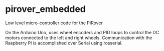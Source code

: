 # pirover_embedded
Low level micro-controller code for the PiRover

On the Arduino Uno, uses wheel encoders and PID loops to control the DC motors connected to the left and right wheels. 
Communication with the Raspberry Pi is accomplished over Serial using rosserial.
